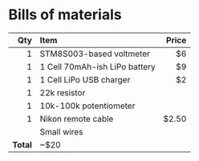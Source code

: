Bills of materials
==================

| Qty  | Item  | Price |
| -----------: | :--------------- | -----------: |
| 1 | STM8S003-based voltmeter | $6 |
| 1 | 1 Cell 70mAh-ish LiPo battery | $9 |
| 1 | 1 Cell LiPo USB charger | $2 |
| 1 | 22k resistor |  |
| 1 | 10k-100k potentiometer |  |
| 1 | Nikon remote cable | $2.50 |
|  | Small wires |
| **Total** | ~$20 | 
